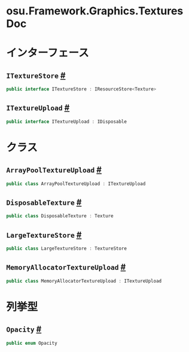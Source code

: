# osu.Framework.Graphics.Textures Doc

# インターフェース
## `ITextureStore` [#](https://github.com/ppy/osu-framework/blob/master/osu.Framework/Graphics/Textures/ITextureStore.cs#L13)
```csharp
public interface ITextureStore : IResourceStore<Texture>
```

## `ITextureUpload` [#](https://github.com/ppy/osu-framework/blob/master/osu.Framework/Graphics/Textures/ITextureUpload.cs#L11)
```csharp
public interface ITextureUpload : IDisposable
```

# クラス
## `ArrayPoolTextureUpload` [#](https://github.com/ppy/osu-framework/blob/master/osu.Framework/Graphics/Textures/ArrayPoolTextureUpload.cs#L14)
```csharp
public class ArrayPoolTextureUpload : ITextureUpload
```

## `DisposableTexture` [#](https://github.com/ppy/osu-framework/blob/master/osu.Framework/Graphics/Textures/DisposableTexture.cs#L11)
```csharp
public class DisposableTexture : Texture
```

## `LargeTextureStore` [#](https://github.com/ppy/osu-framework/blob/master/osu.Framework/Graphics/Textures/LargeTextureStore.cs#L22)
```csharp
public class LargeTextureStore : TextureStore
```

## `MemoryAllocatorTextureUpload` [#](https://github.com/ppy/osu-framework/blob/master/osu.Framework/Graphics/Textures/MemoryAllocatorTextureUpload.cs#L15)
```csharp
public class MemoryAllocatorTextureUpload : ITextureUpload
```

# 列挙型
## `Opacity` [#](https://github.com/ppy/osu-framework/blob/master/osu.Framework/Graphics/Textures/Opacity.cs#L6)
```csharp
public enum Opacity
```